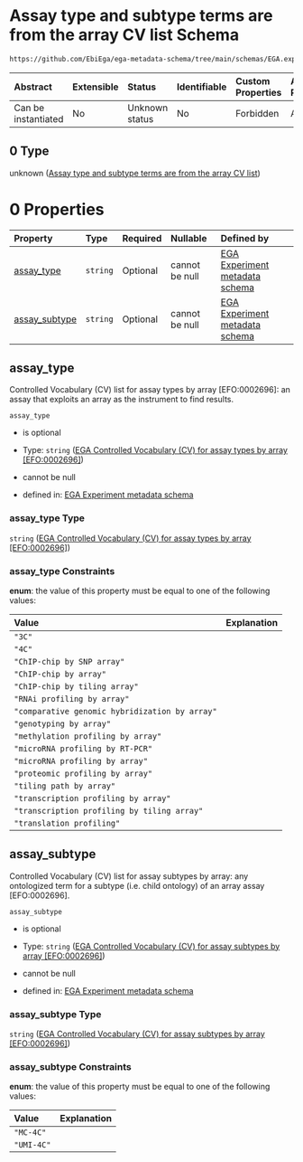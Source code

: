 # Assay type and subtype terms are from the array CV list Schema

```txt
https://github.com/EbiEga/ega-metadata-schema/tree/main/schemas/EGA.experiment.json#/properties/assay_type_descriptor/anyOf/1/oneOf/0
```



| Abstract            | Extensible | Status         | Identifiable | Custom Properties | Additional Properties | Access Restrictions | Defined In                                                                |
| :------------------ | :--------- | :------------- | :----------- | :---------------- | :-------------------- | :------------------ | :------------------------------------------------------------------------ |
| Can be instantiated | No         | Unknown status | No           | Forbidden         | Allowed               | none                | [EGA.experiment.json*](../out/EGA.experiment.json "open original schema") |

## 0 Type

unknown ([Assay type and subtype terms are from the array CV list](ega-9-properties-type-of-assay-anyof-assay-subtypes-match-arraysequencer-assays-oneof-assay-type-and-subtype-terms-are-from-the-array-cv-list.md))

# 0 Properties

| Property                        | Type     | Required | Nullable       | Defined by                                                                                                                                                                                                                                                                                                                                                                                                                                                                      |
| :------------------------------ | :------- | :------- | :------------- | :------------------------------------------------------------------------------------------------------------------------------------------------------------------------------------------------------------------------------------------------------------------------------------------------------------------------------------------------------------------------------------------------------------------------------------------------------------------------------ |
| [assay_type](#assay_type)       | `string` | Optional | cannot be null | [EGA Experiment metadata schema](ega-9-properties-type-of-assay-properties-type-of-the-assay-anyof-ega-controlled-vocabulary-cv-for-assay-types-by-array-efo0002696.md "https://github.com/EbiEga/ega-metadata-schema/tree/main/schemas/controlled_vocabulary_schemas/EGA.cv.assay_type_by_array.json#/properties/assay_type_descriptor/anyOf/1/oneOf/0/properties/assay_type")                                                                                                 |
| [assay_subtype](#assay_subtype) | `string` | Optional | cannot be null | [EGA Experiment metadata schema](ega-9-properties-type-of-assay-anyof-assay-subtypes-match-arraysequencer-assays-oneof-assay-type-and-subtype-terms-are-from-the-array-cv-list-properties-ega-controlled-vocabulary-cv-for-assay-subtypes-by-array-efo0002696.md "https://github.com/EbiEga/ega-metadata-schema/tree/main/schemas/controlled_vocabulary_schemas/EGA.cv.assay_subtype_by_array.json#/properties/assay_type_descriptor/anyOf/1/oneOf/0/properties/assay_subtype") |

## assay_type

Controlled Vocabulary (CV) list for assay types by array \[EFO:0002696]: an assay that exploits an array as the instrument to find results.

`assay_type`

*   is optional

*   Type: `string` ([EGA Controlled Vocabulary (CV) for assay types by array \[EFO:0002696\]](ega-9-properties-type-of-assay-properties-type-of-the-assay-anyof-ega-controlled-vocabulary-cv-for-assay-types-by-array-efo0002696.md))

*   cannot be null

*   defined in: [EGA Experiment metadata schema](ega-9-properties-type-of-assay-properties-type-of-the-assay-anyof-ega-controlled-vocabulary-cv-for-assay-types-by-array-efo0002696.md "https://github.com/EbiEga/ega-metadata-schema/tree/main/schemas/controlled_vocabulary_schemas/EGA.cv.assay_type_by_array.json#/properties/assay_type_descriptor/anyOf/1/oneOf/0/properties/assay_type")

### assay_type Type

`string` ([EGA Controlled Vocabulary (CV) for assay types by array \[EFO:0002696\]](ega-9-properties-type-of-assay-properties-type-of-the-assay-anyof-ega-controlled-vocabulary-cv-for-assay-types-by-array-efo0002696.md))

### assay_type Constraints

**enum**: the value of this property must be equal to one of the following values:

| Value                                          | Explanation |
| :--------------------------------------------- | :---------- |
| `"3C"`                                         |             |
| `"4C"`                                         |             |
| `"ChIP-chip by SNP array"`                     |             |
| `"ChIP-chip by array"`                         |             |
| `"ChIP-chip by tiling array"`                  |             |
| `"RNAi profiling by array"`                    |             |
| `"comparative genomic hybridization by array"` |             |
| `"genotyping by array"`                        |             |
| `"methylation profiling by array"`             |             |
| `"microRNA profiling by RT-PCR"`               |             |
| `"microRNA profiling by array"`                |             |
| `"proteomic profiling by array"`               |             |
| `"tiling path by array"`                       |             |
| `"transcription profiling by array"`           |             |
| `"transcription profiling by tiling array"`    |             |
| `"translation profiling"`                      |             |

## assay_subtype

Controlled Vocabulary (CV) list for assay subtypes by array: any ontologized term for a subtype (i.e. child ontology) of an array assay \[EFO:0002696].

`assay_subtype`

*   is optional

*   Type: `string` ([EGA Controlled Vocabulary (CV) for assay subtypes by array \[EFO:0002696\]](ega-9-properties-type-of-assay-anyof-assay-subtypes-match-arraysequencer-assays-oneof-assay-type-and-subtype-terms-are-from-the-array-cv-list-properties-ega-controlled-vocabulary-cv-for-assay-subtypes-by-array-efo0002696.md))

*   cannot be null

*   defined in: [EGA Experiment metadata schema](ega-9-properties-type-of-assay-anyof-assay-subtypes-match-arraysequencer-assays-oneof-assay-type-and-subtype-terms-are-from-the-array-cv-list-properties-ega-controlled-vocabulary-cv-for-assay-subtypes-by-array-efo0002696.md "https://github.com/EbiEga/ega-metadata-schema/tree/main/schemas/controlled_vocabulary_schemas/EGA.cv.assay_subtype_by_array.json#/properties/assay_type_descriptor/anyOf/1/oneOf/0/properties/assay_subtype")

### assay_subtype Type

`string` ([EGA Controlled Vocabulary (CV) for assay subtypes by array \[EFO:0002696\]](ega-9-properties-type-of-assay-anyof-assay-subtypes-match-arraysequencer-assays-oneof-assay-type-and-subtype-terms-are-from-the-array-cv-list-properties-ega-controlled-vocabulary-cv-for-assay-subtypes-by-array-efo0002696.md))

### assay_subtype Constraints

**enum**: the value of this property must be equal to one of the following values:

| Value      | Explanation |
| :--------- | :---------- |
| `"MC-4C"`  |             |
| `"UMI-4C"` |             |
